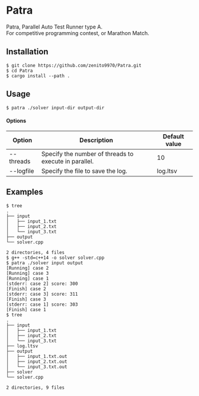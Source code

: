 Patra
===

Patra, Parallel Auto Test Runner type A.  
For competitive programming contest, or Marathon Match.

Installation
---

```
$ git clone https://github.com/zenito9970/Patra.git
$ cd Patra
$ cargo install --path .
```

Usage
---

```
$ patra ./solver input-dir output-dir
```

#### Options

| Option | Description | Default value |
|--------|-------------|---------------|
| --threads | Specify the number of threads to execute in parallel. | 10 |
| --logfile | Specify the file to save the log. | log.ltsv |

Examples
---

```
$ tree
.
├── input
│   ├── input_1.txt
│   ├── input_2.txt
│   └── input_3.txt
├── output
└── solver.cpp

2 directories, 4 files
$ g++ -std=c++14 -o solver solver.cpp
$ patra ./solver input output
[Running] case 2
[Running] case 3
[Running] case 1
[stderr: case 2] score: 300
[Finish] case 2
[stderr: case 3] score: 311
[Finish] case 3
[stderr: case 1] score: 303
[Finish] case 1
$ tree
.
├── input
│   ├── input_1.txt
│   ├── input_2.txt
│   └── input_3.txt
├── log.ltsv
├── output
│   ├── input_1.txt.out
│   ├── input_2.txt.out
│   └── input_3.txt.out
├── solver
└── solver.cpp

2 directories, 9 files
```




